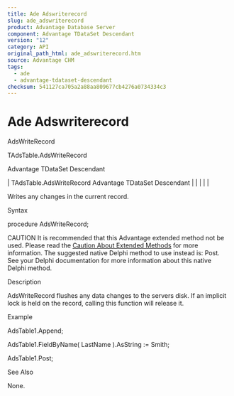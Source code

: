 ```yaml
---
title: Ade Adswriterecord
slug: ade_adswriterecord
product: Advantage Database Server
component: Advantage TDataSet Descendant
version: "12"
category: API
original_path_html: ade_adswriterecord.htm
source: Advantage CHM
tags:
  - ade
  - advantage-tdataset-descendant
checksum: 541127ca705a2a88aa809677cb4276a0734334c3
---
```


# Ade Adswriterecord

AdsWriteRecord

TAdsTable.AdsWriteRecord

Advantage TDataSet Descendant

| TAdsTable.AdsWriteRecord  Advantage TDataSet Descendant |  |  |  |  |

Writes any changes in the current record.

Syntax

procedure AdsWriteRecord;

CAUTION It is recommended that this Advantage extended method not be used. Please read the [Caution About Extended Methods](ade_caution_about_extended_methods.md) for more information. The suggested native Delphi method to use instead is: Post. See your Delphi documentation for more information about this native Delphi method.

Description

AdsWriteRecord flushes any data changes to the servers disk. If an implicit lock is held on the record, calling this function will release it.

Example

AdsTable1.Append;

AdsTable1.FieldByName( LastName ).AsString := Smith;

AdsTable1.Post;

See Also

None.
